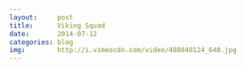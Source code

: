 ```yaml
---
layout:     post
title:      Viking Squad
date:       2014-07-12
categories: blog
img:        http://i.vimeocdn.com/video/488840124_640.jpg
---
```

